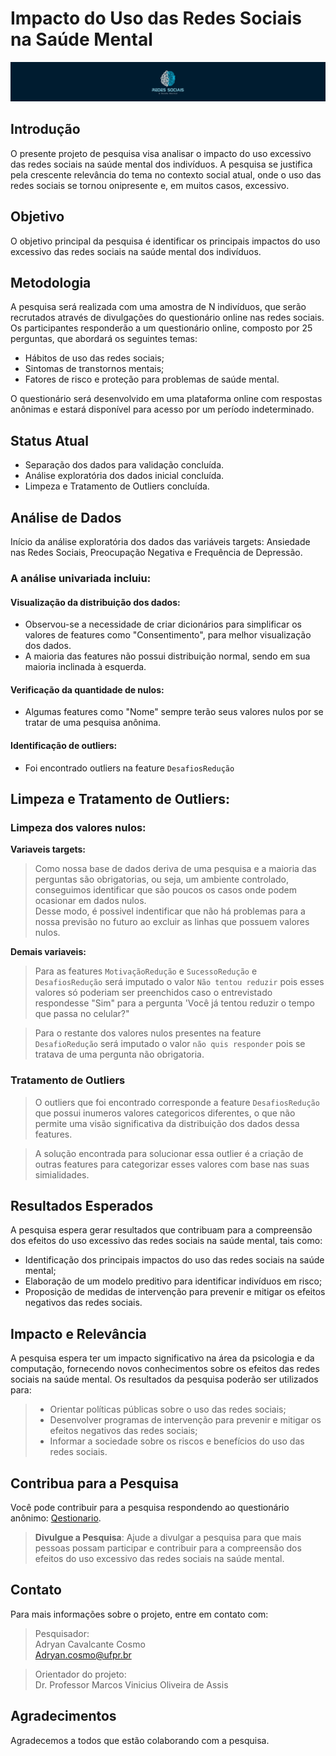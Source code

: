 
# Impacto do Uso das Redes Sociais na Saúde Mental  
  ![Logo do projeto](/images/Banner_Projeto.svg) 


## Introdução

O presente projeto de pesquisa visa analisar o impacto do uso excessivo das redes sociais na saúde mental dos indivíduos. A pesquisa se justifica pela crescente relevância do tema no contexto social atual, onde o uso das redes sociais se tornou onipresente e, em muitos casos, excessivo.

## Objetivo

O objetivo principal da pesquisa é identificar os principais impactos do uso excessivo das redes sociais na saúde mental dos indivíduos.

## Metodologia

A pesquisa será realizada com uma amostra de N indivíduos, que serão recrutados através de divulgações do questionário online nas redes sociais.  
Os participantes responderão a um questionário online, composto por 25 perguntas, que abordará os seguintes temas:

* Hábitos de uso das redes sociais;
* Sintomas de transtornos mentais;
* Fatores de risco e proteção para problemas de saúde mental.

O questionário será desenvolvido em uma plataforma online com respostas anônimas e estará disponível para acesso por um período indeterminado.

## Status Atual

* Separação dos dados para validação concluída.
* Análise exploratória dos dados inicial concluída.
* Limpeza e Tratamento de Outliers concluída. 

## Análise de Dados

Início da análise exploratória dos dados das variáveis targets: Ansiedade nas Redes Sociais, Preocupação Negativa e Frequência de Depressão.

### A análise univariada incluiu:

#### Visualização da distribuição dos dados:
  * Observou-se a necessidade de criar dicionários para simplificar os valores de features como "Consentimento", para melhor visualização dos dados.
  * A maioria das features não possui distribuição normal, sendo em sua maioria inclinada à esquerda.
    
#### Verificação da quantidade de nulos:
  * Algumas features como "Nome" sempre terão seus valores nulos por se tratar de uma pesquisa anônima.

#### Identificação de outliers:
  * Foi encontrado outliers na feature `DesafiosRedução`

## Limpeza e Tratamento de Outliers:

### **Limpeza dos valores nulos:**

**Variaveis targets:**
  >  Como nossa base de dados deriva de uma pesquisa e a maioria das perguntas são obrigatorias, ou seja, um ambiente controlado, conseguimos identificar que são poucos os casos onde podem ocasionar em dados nulos. <br>
  Desse modo, é possivel indentificar que não há problemas para a nossa previsão no futuro ao excluir as linhas que possuem valores nulos.

**Demais variaveis:**
  > Para as features `MotivaçãoRedução` e `SucessoRedução` e `DesafiosRedução` será imputado o valor `Não tentou reduzir` pois esses valores só poderiam ser preenchidos caso o entrevistado respondesse "Sim" para a pergunta 'Você já tentou reduzir o tempo que passa no celular?"

  > Para o restante dos valores nulos presentes na feature `DesafioRedução` será imputado o valor `não quis responder` pois se tratava de uma pergunta não obrigatoria.

### **Tratamento de Outliers**

  > O outliers que foi encontrado corresponde a feature `DesafiosRedução` que possui inumeros valores categoricos diferentes, o que não permite uma visão significativa da distribuição dos dados dessa features.

  > A solução encontrada para solucionar essa outlier é a criação de outras features para categorizar esses valores com base nas suas simialidades.

## Resultados Esperados

A pesquisa espera gerar resultados que contribuam para a compreensão dos efeitos do uso excessivo das redes sociais na saúde mental, tais como:

* Identificação dos principais impactos do uso das redes sociais na saúde mental;
* Elaboração de um modelo preditivo para identificar indivíduos em risco;
* Proposição de medidas de intervenção para prevenir e mitigar os efeitos negativos das redes sociais.

## Impacto e Relevância

A pesquisa espera ter um impacto significativo na área da psicologia e da computação, fornecendo novos conhecimentos sobre os efeitos das redes sociais na saúde mental. Os resultados da pesquisa poderão ser utilizados para:

>* Orientar políticas públicas sobre o uso das redes sociais;
>* Desenvolver programas de intervenção para prevenir e mitigar os efeitos negativos das redes sociais;
>* Informar a sociedade sobre os riscos e benefícios do uso das redes sociais.

## **Contribua para a Pesquisa**

Você pode contribuir para a pesquisa respondendo ao questionário anônimo: [Qestionario](https://forms.office.com/r/VcpnP7WctY).

>**Divulgue a Pesquisa**: Ajude a divulgar a pesquisa para que mais pessoas possam participar e contribuir para a compreensão dos efeitos do uso excessivo das redes sociais na saúde mental.

## Contato

Para mais informações sobre o projeto, entre em contato com:

> Pesquisador:  
> Adryan Cavalcante Cosmo  
> <Adryan.cosmo@ufpr.br>

>Orientador do projeto:  
>Dr. Professor Marcos Vinicius Oliveira de Assis

## Agradecimentos

Agradecemos a todos que estão colaborando com a pesquisa.
